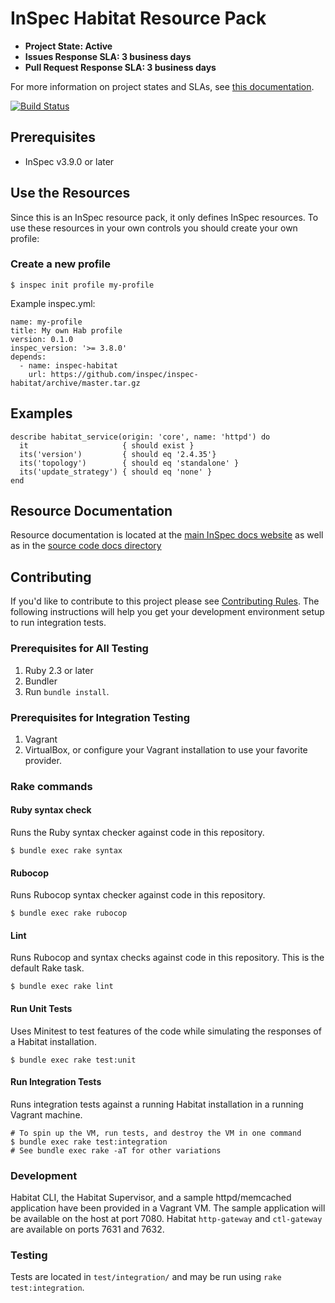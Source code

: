 # InSpec Habitat Resource Pack

* **Project State: Active**
* **Issues Response SLA: 3 business days**
* **Pull Request Response SLA: 3 business days**

For more information on project states and SLAs, see [this documentation](https://github.com/chef/chef-oss-practices/blob/master/repo-management/repo-states.md).

[![Build Status](https://travis-ci.org/inspec/inspec-habitat.svg?branch=master)](https://travis-ci.org/inspec/inspec-habitat)


## Prerequisites

* InSpec v3.9.0 or later

## Use the Resources

Since this is an InSpec resource pack, it only defines InSpec resources. To use
these resources in your own controls you should create your own profile:

### Create a new profile

```
$ inspec init profile my-profile
```
Example inspec.yml:
```
name: my-profile
title: My own Hab profile
version: 0.1.0
inspec_version: '>= 3.8.0'
depends:
  - name: inspec-habitat
    url: https://github.com/inspec/inspec-habitat/archive/master.tar.gz
```

## Examples

```
describe habitat_service(origin: 'core', name: 'httpd') do
  it                     { should exist }
  its('version')         { should eq '2.4.35'}
  its('topology')        { should eq 'standalone' }
  its('update_strategy') { should eq 'none' }
end
```


## Resource Documentation

Resource documentation is located at the [main InSpec docs website](https://www.inspec.io/docs/reference/resources/#habitat-resources) as well as in the [source code docs directory](https://github.com/inspec/inspec-habitat/tree/master/docs/resources)


## Contributing

If you'd like to contribute to this project please see [Contributing
Rules](CONTRIBUTING.md). The following instructions will help you get your
development environment setup to run integration tests.

### Prerequisites for All Testing

  1. Ruby 2.3 or later
  2. Bundler
  3. Run `bundle install`.

### Prerequisites for Integration Testing

  1. Vagrant
  2. VirtualBox, or configure your Vagrant installation to use your favorite provider.

### Rake commands

#### Ruby syntax check

Runs the Ruby syntax checker against code in this repository.

```
$ bundle exec rake syntax
```

#### Rubocop

Runs Rubocop syntax checker against code in this repository.

```
$ bundle exec rake rubocop
```

#### Lint

Runs Rubocop and syntax checks against code in this repository. This is the default Rake task.

```
$ bundle exec rake lint
```

#### Run Unit Tests

Uses Minitest to test features of the code while simulating the responses of a Habitat installation.

```
$ bundle exec rake test:unit
```

#### Run Integration Tests

Runs integration tests against a running Habitat installation in a running Vagrant machine.

```
# To spin up the VM, run tests, and destroy the VM in one command
$ bundle exec rake test:integration
# See bundle exec rake -aT for other variations
```

### Development

Habitat CLI, the Habitat Supervisor, and a sample httpd/memcached application have been
provided in a Vagrant VM. The sample application will be available on the host at port 7080. Habitat `http-gateway` and `ctl-gateway` are available on ports 7631 and 7632.

### Testing

Tests are located in `test/integration/` and may be run using
`rake test:integration`.
